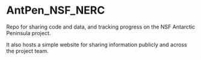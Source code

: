 # AntPen_NSF_NERC
 Repo for sharing code and data, and tracking progress on the NSF Antarctic Peninsula project.

 It also hosts a simple website for sharing information publicly and across the project team.
